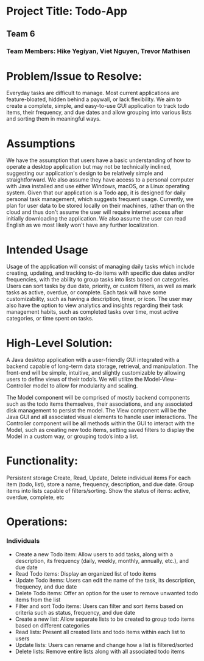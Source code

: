 # Project Title: Todo-App
## Team 6 
### Team Members: Hike Yegiyan, Viet Nguyen, Trevor Mathisen

# Problem/Issue to Resolve:
Everyday tasks are difficult to manage. Most current applications are feature-bloated, hidden behind a paywall, or lack flexibility. We aim to create a complete, simple, and easy-to-use GUI application to track todo items, their frequency, and due dates and allow grouping into various lists and sorting them in meaningful ways.

# Assumptions 
We have the assumption that users have a basic understanding of how to operate a desktop application but may not be technically inclined, suggesting our application's design to be relatively simple and straightforward. We also assume they have access to a personal computer with Java installed and use either Windows, macOS, or a Linux operating system. Given that our application is a Todo app, it is designed for daily personal task management, which suggests frequent usage. Currently, we plan for user data to be stored locally on their machines, rather than on the cloud and thus don't assume the user will require internet access after initially downloading the application. We also assume the user can read English as we most likely won't have any further localization.

# Intended Usage
Usage of the application will consist of managing daily tasks which include creating, updating, and tracking to-do items with specific due dates and/or frequencies, with the ability to group tasks into lists based on categories. Users can sort tasks by due date, priority, or custom filters, as well as mark tasks as active, overdue, or complete. Each task will have some customizability, such as having a description, timer, or icon. The user may also have the option to view analytics and insights regarding their task management habits, such as completed tasks over time, most active categories, or time spent on tasks. 

# High-Level Solution:
A Java desktop application with a user-friendly GUI integrated with a backend capable of long-term data storage, retrieval, and manipulation. The front-end will be simple, intuitive, and slightly customizable by allowing users to define views of their todo’s. We will utilize the Model-View-Controller model to allow for modularity and scaling. 

The Model component will be comprised of mostly backend components such as the todo items themselves, their associations, and any associated disk management to persist the model. The View component will be the Java GUI and all associated visual elements to handle user interactions. The Controller component will be all methods within the GUI to interact with the Model, such as creating new todo items, setting saved filters to display the Model in a custom way, or grouping todo’s into a list. 


# Functionality:
Persistent storage
Create, Read, Update, Delete individual items
For each item (todo, list), store a name, frequency, description, and due date.
Group items into lists capable of filters/sorting.
Show the status of items: active, overdue, complete, etc

# Operations: 
### Individuals
- Create a new Todo item: Allow users to add tasks, along with a description, its frequency (daily, weekly, monthly, annually, etc.), and due date
- Read Todo items: Display an organized list of todo items
- Update Todo items: Users can edit the name of the task, its description, frequency, and due date
- Delete Todo items: Offer an option for the user to remove unwanted todo items from the list
- Filter and sort Todo items: Users can filter and sort items based on criteria such as status, frequency, and due date
- Create a new list: Allow separate lists to be created to group todo items based on different categories
- Read lists: Present all created lists and todo items within each list to users
- Update lists: Users can rename and change how a list is filtered/sorted
- Delete lists: Remove entire lists along with all associated todo items

